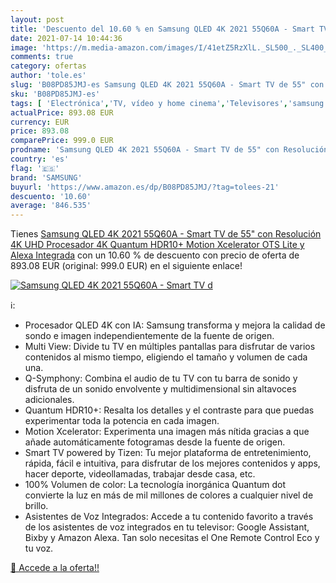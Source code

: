 ```yaml
---
layout: post
title: 'Descuento del 10.60 % en Samsung QLED 4K 2021 55Q60A - Smart TV d'
date: 2021-07-14 10:44:36
image: 'https://m.media-amazon.com/images/I/41etZ5RzXlL._SL500_._SL400_.jpg'
comments: true
category: ofertas
author: 'tole.es'
slug: 'B08PD85JMJ-es Samsung QLED 4K 2021 55Q60A - Smart TV de 55" con...'
sku: 'B08PD85JMJ-es'
tags: [ 'Electrónica','TV, vídeo y home cinema','Televisores','samsung','smart','tv', ]
actualPrice: 893.08 EUR
currency: EUR
price: 893.08
comparePrice: 999.0 EUR
prodname: 'Samsung QLED 4K 2021 55Q60A - Smart TV de 55" con Resolución 4K UHD  Procesador 4K  Quantum HDR10+  Motion Xcelerator  OTS Lite y Alexa Integrada'
country: 'es'
flag: '🇪🇸'
brand: 'SAMSUNG'
buyurl: 'https://www.amazon.es/dp/B08PD85JMJ/?tag=tolees-21'
descuento: '10.60'
average: '846.535'
---
```


Tienes [Samsung QLED 4K 2021 55Q60A - Smart TV de 55" con Resolución 4K UHD  Procesador 4K  Quantum HDR10+  Motion Xcelerator  OTS Lite y Alexa Integrada](https://www.amazon.es/dp/B08PD85JMJ/?tag=tolees-21) con un 10.60 % de descuento con precio de oferta de 893.08 EUR (original: 999.0 EUR) en el siguiente enlace!

[![Samsung QLED 4K 2021 55Q60A - Smart TV d](https://m.media-amazon.com/images/I/41etZ5RzXlL._SL500_._SL400_.jpg)](https://www.amazon.es/dp/B08PD85JMJ/?tag=tolees-21)

ℹ️:

- Procesador QLED 4K con IA: Samsung transforma y mejora la calidad de sondo e imagen independientemente de la fuente de origen.
- Multi View: Divide tu TV en múltiples pantallas para disfrutar de varios contenidos al mismo tiempo, eligiendo el tamaño y volumen de cada una.
- Q-Symphony: Combina el audio de tu TV con tu barra de sonido y disfruta de un sonido envolvente y multidimensional sin altavoces adicionales.
- Quantum HDR10+: Resalta los detalles y el contraste para que puedas experimentar toda la potencia en cada imagen.
- Motion Xcelerator: Experimenta una imagen más nítida gracias a que añade automáticamente fotogramas desde la fuente de origen.
- Smart TV powered by Tizen: Tu mejor plataforma de entretenimiento, rápida, fácil e intuitiva, para disfrutar de los mejores contenidos y apps, hacer deporte, videollamadas, trabajar desde casa, etc.
- 100% Volumen de color: La tecnología inorgánica Quantum dot convierte la luz en más de mil millones de colores a cualquier nivel de brillo.
- Asistentes de Voz Integrados: Accede a tu contenido favorito a través de los asistentes de voz integrados en tu televisor: Google Assistant, Bixby y Amazon Alexa. Tan solo necesitas el One Remote Control Eco y tu voz.

[🛒 Accede a la oferta!!](https://www.amazon.es/dp/B08PD85JMJ/?tag=tolees-21)
